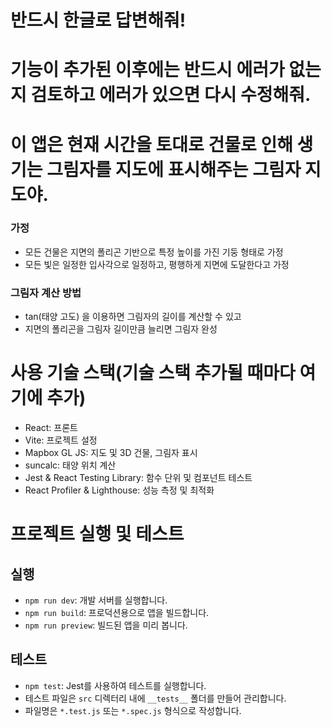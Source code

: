 # 반드시 한글로 답변해줘!

# 기능이 추가된 이후에는 반드시 에러가 없는지 검토하고 에러가 있으면 다시 수정해줘.

# 이 앱은 현재 시간을 토대로 건물로 인해 생기는 그림자를 지도에 표시해주는 그림자 지도야.

### 가정

- 모든 건물은 지면의 폴리곤 기반으로 특정 높이를 가진 기둥 형태로 가정
- 모든 빛은 일정한 입사각으로 일정하고, 평행하게 지면에 도달한다고 가정

### 그림자 계산 방법

- tan(태양 고도) 을 이용하면 그림자의 길이를 계산할 수 있고
- 지면의 폴리곤을 그림자 길이만큼 늘리면 그림자 완성

# 사용 기술 스택(기술 스택 추가될 때마다 여기에 추가)

- React: 프론트
- Vite: 프로젝트 설정
- Mapbox GL JS: 지도 및 3D 건물, 그림자 표시
- suncalc: 태양 위치 계산
- Jest & React Testing Library: 함수 단위 및 컴포넌트 테스트
- React Profiler & Lighthouse: 성능 측정 및 최적화

# 프로젝트 실행 및 테스트

## 실행

- `npm run dev`: 개발 서버를 실행합니다.
- `npm run build`: 프로덕션용으로 앱을 빌드합니다.
- `npm run preview`: 빌드된 앱을 미리 봅니다.

## 테스트

- `npm test`: Jest를 사용하여 테스트를 실행합니다.
- 테스트 파일은 `src` 디렉터리 내에 `__tests__` 폴더를 만들어 관리합니다.
- 파일명은 `*.test.js` 또는 `*.spec.js` 형식으로 작성합니다.
